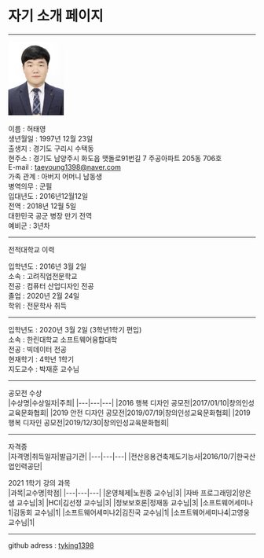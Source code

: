 # 자기 소개 페이지
---
<img src=증명사진.jpg height=150 widht=150>

이름 : 허태영   
생년월일 : 1997년 12월 23일   
출생지 : 경기도 구리시 수택동   
현주소 : 경기도 남양주시 화도읍 맷돌로91번길 7 주공아파트 205동 706호   
E-mail : taeyoung1398@naver.com   
가족 관계 : 아버지 어머니 남동생   
병역의무   : 군필   
입대년도 : 2016년12월12일    
전역 : 2018년 12월 5일   
대한민국 공군 병장 만기 전역   
예비군 : 3년차   

-------------------
전적대학교 이력   

입학년도 : 2016년 3월 2일   
소속 : 고려직업전문학교   
전공 : 컴퓨터 산업디자인 전공   
졸업 : 2020년 2월 24일   
학위 : 전문학사 취득   

----------------------

입학년도 : 2020년 3월 2일 (3학년1학기 편입)   
소속 : 한린대학교 소프트웨어융합대학   
전공 : 빅데이터 전공   
현재학기 : 4학년 1학기   
지도교수 : 박재훈 교수님

---------------------

공모전 수상   
|수상명|수상일자|주최|
|---|---|---|
|2016 행복 디자인 공모전|2017/01/10|창의인성교육문화협회|
|2019 안전 디자인 공모전|2019/07/19|창의인성교육문화협회|
|2019 행복 디자인 공모전|2019/12/30|창의인성교육문화협회|

----------------------

자격증   
|자격명|취득일자|발급기관|
|---|---|---|
|전산응용건축제도기능사|2016/10/7|한국산업인력공단|

2021 1학기 강의 과목   
|과목|교수명|학점|
|---|---|---|
|운영체제|노원종 교수님|3|
|자바 프로그래밍2|양은샘 교수님|3|
|HCI|김선정 교수님|3|
|정보보호론|정재동 교수님|3|
|소프트웨어세미나1|김동회 교수님|1|
|소프트웨어세미나2|김진국 교수님|1|
|소프트웨어세미나4|고영웅 교수님|1|

---------------------

github adress : [tyking1398][github]

[github]:http://github.com/tyking1398

